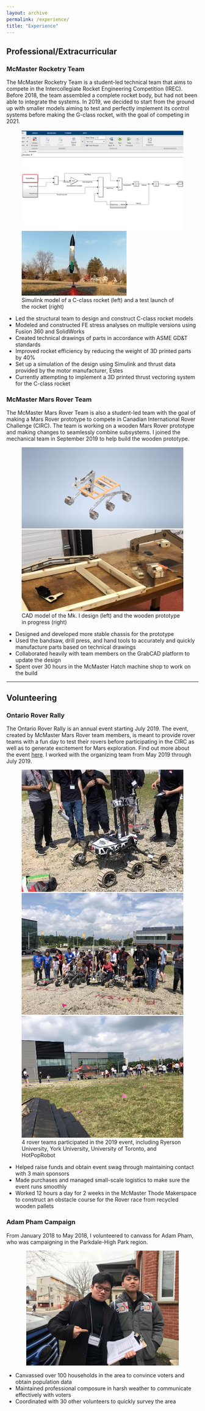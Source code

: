 ```yaml
---
layout: archive
permalink: /experience/
title: "Experience"
---
```


## Professional/Extracurricular

### McMaster Rocketry Team
The McMaster Rocketry Team is a student-led technical team that aims to compete
in the Intercollegiate Rocket Engineering Competition (IREC). Before 2018, the
team assembled a complete rocket body, but had not been able to integrate the 
systems. In 2019, we decided to start from the ground up with
smaller models aiming to test and perfectly implement its control systems before 
making the G-class rocket, with the goal of competing in 2021.

<figure class="half">
<img src="/assets/images/simulation.PNG">
<img src="/assets/images/launch.jpg">
<figcaption> Simulink model of a C-class rocket (left) and a test launch of
the rocket (right) </figcaption>
</figure>

- Led the structural team to design and construct C-class rocket models
- Modeled and constructed FE stress analyses on multiple versions using
Fusion 360 and SolidWorks
- Created technical drawings of parts in accordance with ASME GD&T standards
- Improved rocket efficiency by reducing the weight of 3D printed parts by 40% 
- Set up a simulation of the design using Simulink and thrust data provided by
the motor manufacturer, Estes
- Currently attempting to implement a 3D printed thrust vectoring system for 
the C-class rocket

### McMaster Mars Rover Team
The McMaster Mars Rover Team is also a student-led team with the goal of making
a Mars Rover prototype to compete in Canadian International Rover Challenge
(CIRC). The team is working on a wooden Mars Rover prototype and making changes
to seamlessly combine subsystems. I joined the mechanical team in September 2019 
to help build the wooden prototype. 
 
<figure class="half">
<img src="/assets/images/assembly.png">
<img src="/assets/images/rover.jpg">
<figcaption> CAD model of the Mk. I design (left) and the wooden prototype in
progress (right) </figcaption>
</figure>

- Designed and developed more stable chassis for the prototype
- Used the bandsaw, drill press, and hand tools to accurately and quickly 
manufacture parts based on technical drawings
- Collaborated heavily with team members on the GrabCAD platform to update the 
design
- Spent over 30 hours in the McMaster Hatch machine shop to work on the build

---
## Volunteering

### Ontario Rover Rally
The Ontario Rover Rally is an annual event starting July 2019. The event, 
created by McMaster Mars Rover team members, is meant to provide rover teams 
with a fun day to test their rovers before participating in the CIRC as well as 
to generate excitement for Mars exploration. Find out more about the event
[here](https://macmarsrover.wixsite.com/ontarioroverrally/challenges). I worked
with the organizing team from May 2019 through July 2019.

<figure class="third">
<img src="/assets/images/orr1.jpg">
<img src="/assets/images/orr2.jpg">
<img src="/assets/images/orr3.jpg">
<figcaption> 4 rover teams participated in the 2019 event, including Ryerson
University, York University, University of Toronto, and HotPopRobot</figcaption>
</figure>

- Helped raise funds and obtain event swag through maintaining contact with 
3 main sponsors
- Made purchases and managed small-scale logistics to make sure the event runs
smoothly
- Worked 12 hours a day for 2 weeks in the McMaster Thode Makerspace to construct
an obstacle course for the Rover race from recycled wooden pallets

### Adam Pham Campaign
From January 2018 to May 2018, I volunteered to canvass for Adam Pham, who was 
campaigning in the Parkdale-High Park region. 
<p align="center">
<img width="400" src="/assets/images/volunteer.jpg">
</p>

- Canvassed over 100 households in the area to convince voters and obtain
population data
- Maintained professional composure in harsh weather to communicate effectively
with voters 
- Coordinated with 30 other volunteers to quickly survey the area

 